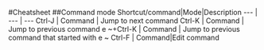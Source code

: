 #Cheatsheet
##Command mode
Shortcut/command|Mode|Description
--- | --- | ---
Ctrl-J | Command | Jump to next command
Ctrl-K | Command | Jump to previous command
e ~+Ctrl-K | Command | Jump to previous command that started with e ~
Ctrl-F | Command|Edit command
